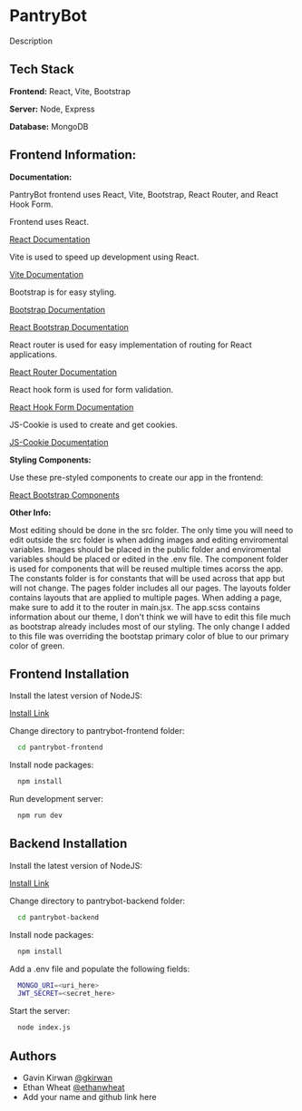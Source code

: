 # PantryBot

Description

## Tech Stack

**Frontend:** React, Vite, Bootstrap

**Server:** Node, Express

**Database:** MongoDB

## Frontend Information:

**Documentation:**

PantryBot frontend uses React, Vite, Bootstrap, React Router, and React Hook Form.

Frontend uses React.

[React Documentation](https://react.dev/)

Vite is used to speed up development using React.

[Vite Documentation](https://vite.dev/)

Bootstrap is for easy styling.

[Bootstrap Documentation](https://getbootstrap.com/)

[React Bootstrap Documentation](https://react-bootstrap.netlify.app/)

React router is used for easy implementation of routing for React applications.

[React Router Documentation](https://reactrouter.com/en/main)

React hook form is used for form validation.

[React Hook Form Documentation](https://www.react-hook-form.com/)

JS-Cookie is used to create and get cookies.

[JS-Cookie Documentation](https://github.com/js-cookie/js-cookie)

**Styling Components:**

Use these pre-styled components to create our app in the frontend:

[React Bootstrap Components](https://react-bootstrap.netlify.app/docs/components/accordion)

**Other Info:**

Most editing should be done in the src folder. The only time you will need to edit outside the src folder is when adding images and editing enviromental variables. Images should be placed in the public folder and enviromental variables should be placed or edited in the .env file. The component folder is used for components that will be reused multiple times acorss the app. The constants folder is for constants that will be used across that app but will not change. The pages folder includes all our pages. The layouts folder contains layouts that are applied to multiple pages. When adding a page, make sure to add it to the router in main.jsx. The app.scss contains information about our theme, I don't think we will have to edit this file much as bootstrap already includes most of our styling. The only change I added to this file was overriding the bootstap primary color of blue to our primary color of green.

## Frontend Installation

Install the latest version of NodeJS:

[Install Link](https://nodejs.org/en)

Change directory to pantrybot-frontend folder:

```bash
  cd pantrybot-frontend
```

Install node packages:

```bash
  npm install
```

Run development server:

```bash
  npm run dev
```

## Backend Installation

Install the latest version of NodeJS:

[Install Link](https://nodejs.org/en)

Change directory to pantrybot-backend folder:

```bash
  cd pantrybot-backend
```

Install node packages:

```bash
  npm install
```

Add a .env file and populate the following fields:

```bash
  MONGO_URI=<uri_here>
  JWT_SECRET=<secret_here>
```

Start the server:

```bash
  node index.js
```

## Authors

- Gavin Kirwan [@gkirwan](https://www.github.com/gkirwan43)
- Ethan Wheat [@ethanwheat](https://github.com/ethanwheat)
- Add your name and github link here
